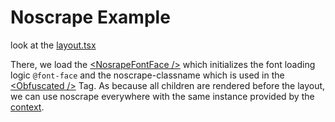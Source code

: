 # Noscrape Example

look at the [layout.tsx](src/app/layout.tsx)

There, we load the [&lt;NosrapeFontFace /&gt;](src/components/noscrape/NoscrapeFontFace.tsx) which initializes the
font loading logic ``@font-face`` and the noscrape-classname which is used in the 
[&lt;Obfuscated /&gt;](src/components/noscrape/Obfuscated.tsx) Tag. As because all children are rendered before the 
layout, we can use noscrape everywhere with the same instance provided by the [context](src/components/noscrape/noscrape.context.ts). 

